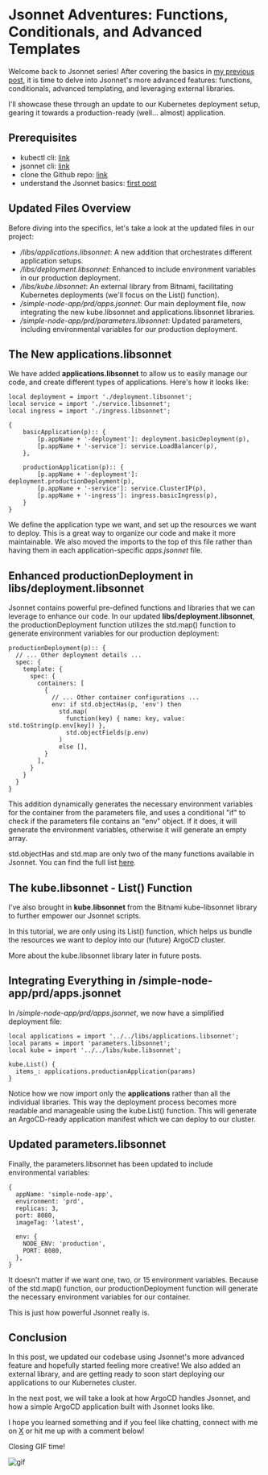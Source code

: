 # Jsonnet Adventures: Functions, Conditionals, and Advanced Templates

Welcome back to Jsonnet series! After covering the basics in [my previous post](https://dev.to/kubeden/introduction-to-jsonnet-the-yamljson-templating-language-n5g), it is time to delve into Jsonnet's more advanced features: functions, conditionals, advanced templating, and leveraging external libraries. 

I'll showcase these through an update to our Kubernetes deployment setup, gearing it towards a production-ready (well... almost) application.

## Prerequisites

- kubectl cli: [link](https://kubernetes.io/docs/tasks/tools/install-kubectl/)
- jsonnet cli: [link](https://github.com/google/jsonnet)
- clone the Github repo: [link](https://github.com/kubeden/tutorials)
- understand the Jsonnet basics: [first post](https://dev.to/kubeden/introduction-to-jsonnet-the-yamljson-templating-language-n5g)

## Updated Files Overview

Before diving into the specifics, let's take a look at the updated files in our project:

- */libs/applications.libsonnet*: A new addition that orchestrates different application setups.
- */libs/deployment.libsonnet*: Enhanced to include environment variables in our production deployment.
- */libs/kube.libsonnet*: An external library from Bitnami, facilitating Kubernetes deployments (we'll focus on the List() function).
- */simple-node-app/prd/apps.jsonnet*: Our main deployment file, now integrating the new kube.libsonnet and applications.libsonnet libraries.
- */simple-node-app/prd/parameters.libsonnet*: Updated parameters, including environmental variables for our production deployment.

## The New applications.libsonnet

We have added **applications.libsonnet** to allow us to easily manage our code, and create different types of applications. Here's how it looks like:

```
local deployment = import './deployment.libsonnet';
local service = import './service.libsonnet';
local ingress = import './ingress.libsonnet';

{
    basicApplication(p):: {
        [p.appName + '-deployment']: deployment.basicDeployment(p),
        [p.appName + '-service']: service.LoadBalancer(p),
    },

    productionApplication(p):: {
        [p.appName + '-deployment']: deployment.productionDeployment(p),
        [p.appName + '-service']: service.ClusterIP(p),
        [p.appName + '-ingress']: ingress.basicIngress(p),
    }
}
```

We define the application type we want, and set up the resources we want to deploy. This is a great way to organize our code and make it more maintainable. We also moved the imports to the top of this file rather than having them in each application-specific *apps.jsonnet* file.

## Enhanced productionDeployment in libs/deployment.libsonnet

Jsonnet contains powerful pre-defined functions and libraries that we can leverage to enhance our code. In our updated **libs/deployment.libsonnet**, the productionDeployment function utilizes the std.map() function to generate environment variables for our production deployment:

```
productionDeployment(p):: {
  // ... Other deployment details ...
  spec: {
    template: {
      spec: {
        containers: [
          {
            // ... Other container configurations ...
            env: if std.objectHas(p, 'env') then
              std.map(
                function(key) { name: key, value: std.toString(p.env[key]) },
                std.objectFields(p.env)
              ) 
              else [],
          }
        ],
      }
    }
  }
}
```

This addition dynamically generates the necessary environment variables for the container from the parameters file, and uses a conditional "if" to check if the parameters file contains an "env" object. If it does, it will generate the environment variables, otherwise it will generate an empty array.

std.objectHas and std.map are only two of the many functions available in Jsonnet. You can find the full list [here](https://jsonnet.org/ref/stdlib.html).

## The kube.libsonnet - List() Function

I've also brought in **kube.libsonnet** from the Bitnami kube-libsonnet library to further empower our Jsonnet scripts.

In this tutorial, we are only using its List() function, which helps us bundle the resources we want to deploy into our (future) ArgoCD cluster.

More about the kube.libsonnet library later in future posts.

## Integrating Everything in /simple-node-app/prd/apps.jsonnet

In */simple-node-app/prd/apps.jsonnet*, we now have a simplified deployment file:

```
local applications = import '../../libs/applications.libsonnet';
local params = import 'parameters.libsonnet';
local kube = import '../../libs/kube.libsonnet';

kube.List() {
  items_: applications.productionApplication(params)
}
```

Notice how we now import only the **applications** rather than all the individual libraries. This way the deployment process becomes more readable and manageable using the kube.List() function. This will generate an ArgoCD-ready application manifest which we can deploy to our cluster.

## Updated parameters.libsonnet

Finally, the parameters.libsonnet has been updated to include environmental variables:

```
{
  appName: 'simple-node-app',
  environment: 'prd',
  replicas: 3,
  port: 8080,
  imageTag: 'latest',

  env: {
    NODE_ENV: 'production',
    PORT: 8080,
  },
}
```

It doesn't matter if we want one, two, or 15 environment variables. Because of the std.map() function, our productionDeployment function will generate the necessary environment variables for our container.

This is just how powerful Jsonnet really is.

## Conclusion

In this post, we updated our codebase using Jsonnet's more advanced feature and hopefully started feeling more creative! We also added an external library, and are getting ready to soon start deploying our applications to our Kubernetes cluster.

In the next post, we will take a look at how ArgoCD handles Jsonnet, and how a simple ArgoCD application built with Jsonnet looks like.


I hope you learned something and if you feel like chatting, connect with me on [X](https://x.com/kubeden) or hit me up with a comment below!

Closing GIF time!

![gif](https://media.giphy.com/media/v1.Y2lkPTc5MGI3NjExaXNkc2Q1MDFycnlkN3RqYm5kdDVnZjBlNDlxY3hhMTBqbnVmbnFuMSZlcD12MV9pbnRlcm5hbF9naWZfYnlfaWQmY3Q9Zw/xTiTnoBiCVGKGOrbCo/giphy.gif)